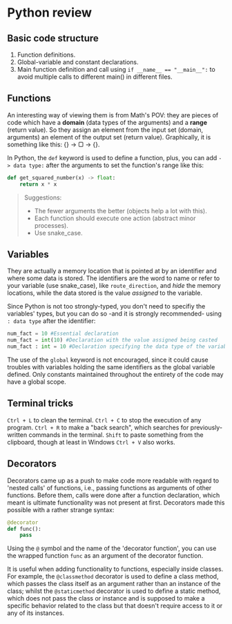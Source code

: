 # Python review

## Basic code structure

1. Function definitions.
2. Global-variable and constant declarations.
3. Main function definition and call using `if __name__ == "__main__":` to avoid multiple calls to different main() in different files.

## Functions

An interesting way of viewing them is from Math's POV: they are pieces of code which have a **domain** (data types of the arguments) and a **range** (return value). So they assign an element from the input set (domain, arguments) an element of the output set (return value). Graphically, it is something like this: {} -> ▢ -> {}.

In Python, the `def` keyword is used to define a function, plus, you can add `-> data type:` after the arguments to set the function's range like this:

```py
def get_squared_number(x) -> float:
    return x * x
```

> Suggestions:
> - The fewer arguments the better (objects help a lot with this).
> - Each function should execute one action (abstract minor processes).
> - Use snake_case.

## Variables

They are actually a memory location that is pointed at by an identifier and where some data is stored. The identifiers are the word to name or refer to your variable (use snake_case), like `route_direction`, and *hide* the memory locations, while the data stored is the value *assigned* to the variable.

Since Python is not too strongly-typed, you don't need to specifiy the variables' types, but you can do so -and it is strongly recommended- using `: data type` after the identifier:

```py
num_fact = 10 #Essential declaration
num_fact = int(10) #Declaration with the value assigned being casted
num_fact : int = 10 #Declaration specifying the data type of the variable
```
The use of the `global` keyword is not encouraged, since it could cause troubles with variables holding the same identifiers as the global variable  defined. Only constants maintained throughout the entirety of the code may have a global scope.

## Terminal tricks

`Ctrl + L` to clean the terminal.
`Ctrl + C` to stop the execution of any program.
`Ctrl + R` to make a "back search", which searches for previously-written commands in the terminal.
`Shift` to paste something from the clipboard, though at least in Windows `Ctrl + V` also works.

## Decorators

Decorators came up as a push to make code more readable with regard to 'nested calls' of functions, i.e., passing functions as arguments of other functions. Before them, calls were done after a function declaration, which meant is ultimate functionality was not present at first. Decorators made this possible with a rather strange syntax:

```py
@decorator
def func():
    pass
```

Using the ``@`` symbol and the name of the 'decorator function', you can use the wrapped function `func` as an argument of the decorator function.

It is useful when adding functionality to functions, especially inside classes. For example, the ``@classmethod`` decorator is used to define a class method, which passes the class itself as an argument rather than an instance of the class; whilst the ``@staticmethod`` decorator is used to define a static method, which does not pass the class or instance and is supposed to make a specific behavior related to the class but that doesn't require access to it or any of its instances.




